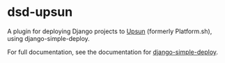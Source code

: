 # dsd-upsun

A plugin for deploying Django projects to [Upsun](https://upsun.com) (formerly Platform.sh), using django-simple-deploy.

For full documentation, see the documentation for [django-simple-deploy](https://django-simple-deploy.readthedocs.io/en/latest/).
